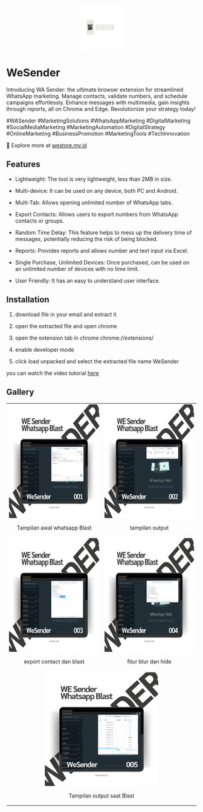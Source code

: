 <!-- create logo in midle readme md  -->

<p align="center">
  <img src="https://github.com/rezapace/Whatsapp-Api/blob/main/WeSender/picture/LOGO/wesender%20(1).png?raw=true" alt="WeSender" width="120" height="120">
</p>

# WeSender

Introducing WA Sender: the ultimate browser extension for streamlined WhatsApp marketing. Manage contacts, validate numbers, and schedule campaigns effortlessly. Enhance messages with multimedia, gain insights through reports, all on Chrome and Edge. Revolutionize your strategy today! 

#WASender #MarketingSolutions #WhatsAppMarketing #DigitalMarketing #SocialMediaMarketing #MarketingAutomation #DigitalStrategy #OnlineMarketing #BusinessPromotion #MarketingTools #TechInnovation

💼 Explore more at [westore.my.id](https://westore.my.id/)


## Features

- Lightweight: The tool is very lightweight, less than 2MB in size.

- Multi-device: It can be used on any device, both PC and Android.

- Multi-Tab: Allows opening unlimited number of WhatsApp tabs.

- Export Contacts: Allows users to export numbers from WhatsApp contacts or groups.

- Random Time Delay: This feature helps to mess up the delivery time of messages, potentially reducing the risk of being blocked.

- Reports: Provides reports and allows number and text input via Excel.

- Single Purchase, Unlimited Devices: Once purchased, can be used on an unlimited number of devices with no time limit.

- User Friendly: It has an easy to understand user interface.

## Installation

<!-- buat agar menjadi gambar dan deskripsi -->

1. download file in your email and extract it

2. open the extracted file and open chrome

3. open the extension tab in chrome chrome://extensions/

4. enable developer mode

5. click load unpacked and select the extracted file name WeSender

you can watch the video tutorial [here](https://youtube.com/playlist?list=PLRzM0GJRyhbnjkvlhI5PvXEOasKPxz9AA&si=uSIbMEr9LKaKCrkw)

## Gallery

<!-- buat agar menjadi gambar dan deskripsi -->


<table>
  <tr>
    <td align="center">
      <img src="https://github.com/rezapace/Whatsapp-Api/blob/main/WeSender/picture/3)%20MOCUP/wesender%20Transparant%20Backgrond/1.png?raw=true" alt="WeSender" width="300" height="300">
      <p>Tampilan awal whatsapp Blast</p>
    </td>
    <td align="center">
      <img src="https://github.com/rezapace/Whatsapp-Api/blob/main/WeSender/picture/3)%20MOCUP/wesender%20Transparant%20Backgrond/2.png?raw=true" alt="WeSender" width="300" height="300">
      <p>tampilan output</p>
    </td>
  </tr>
  <tr>
    <td align="center">
      <img src="https://github.com/rezapace/Whatsapp-Api/blob/main/WeSender/picture/3)%20MOCUP/wesender%20Transparant%20Backgrond/3.png?raw=true" alt="WeSender" width="300" height="300">
      <p>export contact dan blast</p>
    </td>
    <td align="center">
      <img src="https://github.com/rezapace/Whatsapp-Api/blob/main/WeSender/picture/3)%20MOCUP/wesender%20Transparant%20Backgrond/4.png?raw=true" alt="WeSender" width="300" height="300">
      <p>fitur blur dan hide</p>
    </td>
  </tr>
  <tr>
    <td align="center" colspan="2">
      <img src="https://github.com/rezapace/Whatsapp-Api/blob/main/WeSender/picture/3)%20MOCUP/wesender%20Transparant%20Backgrond/5.png?raw=true" alt="WeSender" width="300" height="300">
      <p>Tampilan output saat Blast</p>
    </td>
  </tr>
</table>



